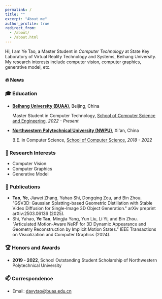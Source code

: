 ```yaml
---
permalink: /
title: ""
excerpt: "About me"
author_profile: true
redirect_from: 
  - /about/
  - /about.html
---
```


Hi, I am Ye Tao, a Master Student in *Computer  Technology* at State Key Laboratory of Virtual Reality Technology and Systems, Beihang University.
My research interests include computer vision, computer graphics, generative model, etc.

### 🔥 News

### 🎓 Education
- **[Beihang University (BUAA)](https://buaa.edu.cn/)**, Beijing, China
  
  Master Student in Computer Technology, [School of Computer Science and Engineering](http://scse.buaa.edu.cn/), *2022 - Present*
- **[Northwestern Polytechnical University (NWPU)](https://www.nwpu.edu.cn/)**, Xi'an, China
  
  B.E. in Computer Science, [School of Computer Science](https://jsj.nwpu.edu.cn/), *2018 - 2022*


### 🔭 Research Interests
- Computer Vision
- Computer Graphics
- Generative Model

### 📖 Publications
- **Tao, Ye**, Jiawei Zhang, Yahao Shi, Dongqing Zou, and Bin Zhou. "GSV3D: Gaussian Splatting-based Geometric Distillation with Stable Video Diffusion for Single-Image 3D Object Generation." arXiv preprint arXiv:2503.06136 (2025).
- Shi, Yahao, **Ye Tao**, Mingjia Yang, Yun Liu, Li Yi, and Bin Zhou. "Articulated Motion-Aware NeRF for 3D Dynamic Appearance and Geometry Reconstruction by Implicit Motion States." IEEE Transactions on Visualization and Computer Graphics (2024).

### 🏆 Honors and Awards
- **2019 - 2022**, School Outstanding Student Scholarship of Northwestern Polytechnical University

### 📫 Correspondence
- Email: [davytao@buaa.edu.cn](mailto:davytao@buaa.edu.cn)
